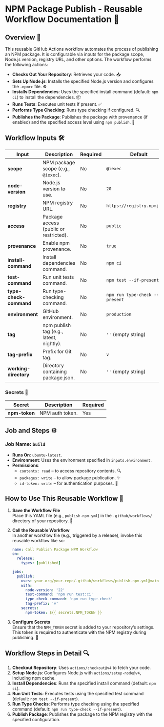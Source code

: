 # NPM Package Publish - Reusable Workflow Documentation 🚀

## Overview 🌟

This reusable GitHub Actions workflow automates the process of publishing an NPM package. It is configurable via inputs
for the package scope, Node.js version, registry URL, and other options. The workflow performs the following actions:

- **Checks Out Your Repository**: Retrieves your code. 📥
- **Sets Up Node.js**: Installs the specified Node.js version and configures the `.npmrc` file. ⚙️
- **Installs Dependencies**: Uses the specified install command (default: `npm ci`) to install the dependencies. 📦
- **Runs Tests**: Executes unit tests if present. ✅
- **Performs Type Checking**: Runs type checking if configured. 🔍
- **Publishes the Package**: Publishes the package with provenance (if enabled) and the specified access level using
  `npm publish`. 🎉

## Workflow Inputs 🛠️

| **Input**              | **Description**                          | **Required** | **Default**                       |
|------------------------|------------------------------------------|--------------|-----------------------------------|
| **scope**              | NPM package scope (e.g., `@iexec`).      | No           | `@iexec`                          |
| **node-version**       | Node.js version to use.                  | No           | `20`                              |
| **registry**           | NPM registry URL.                        | No           | `https://registry.npmjs.org`      |
| **access**             | Package access (public or restricted).   | No           | `public`                          |
| **provenance**         | Enable npm provenance.                   | No           | `true`                            |
| **install-command**    | Install dependencies command.            | No           | `npm ci`                          |
| **test-command**       | Run unit tests command.                  | No           | `npm test --if-present`           |
| **type-check-command** | Run type-checking command.               | No           | `npm run type-check --if-present` |
| **environment**        | GitHub environment.                      | No           | `production`                      |
| **tag**                | npm publish tag (e.g., latest, nightly). | No           | `''` (empty string)               |
| **tag-prefix**         | Prefix for Git tag.                      | No           | `v`                               |
| **working-directory**  | Directory containing package.json.       | No           | `''` (empty string)               |

### Secrets 🔐

| **Secret**    | **Description** | **Required** |
|---------------|-----------------|--------------|
| **npm-token** | NPM auth token. | Yes          |

## Job and Steps ⚙️

### Job Name: `build`

- **Runs On**: `ubuntu-latest`.
- **Environment**: Uses the environment specified in `inputs.environment`.
- **Permissions**:
    - `contents: read` – to access repository contents. 🔍
    - `packages: write` – to allow package publication. ✨
    - `id-token: write` – for authentication purposes. 🔑

## How to Use This Reusable Workflow 🔄

1. **Save the Workflow File**  
   Place this YAML file (e.g., `publish-npm.yml`) in the `.github/workflows/` directory of your repository. 💾

2. **Call the Reusable Workflow**  
   In another workflow file (e.g., triggered by a release), invoke this reusable workflow like so:

   ```yaml
   name: Call Publish Package NPM Workflow
   on:
     release:
       types: [published]

   jobs:
     publish:
       uses: your-org/your-repo/.github/workflows/publish-npm.yml@main
       with:
         node-version: '22'
         test-command: 'npm run test:ci'
         type-check-command: 'npm run type-check'
         tag-prefix: 'v'
       secrets:
         npm-token: ${{ secrets.NPM_TOKEN }}
   ```

3. **Configure Secrets**  
   Ensure that the `NPM_TOKEN` secret is added to your repository’s settings. This token is required to authenticate
   with the NPM registry during publishing. 🔑

## Workflow Steps in Detail 🔍

1. **Checkout Repository**: Uses `actions/checkout@v4` to fetch your code.
2. **Setup Node.js**: Configures Node.js with `actions/setup-node@v4`, including npm cache.
3. **Install Dependencies**: Runs the specified install command (default: `npm ci`).
4. **Run Unit Tests**: Executes tests using the specified test command (default: `npm test --if-present`).
5. **Run Type Checks**: Performs type checking using the specified command (default: `npm run type-check --if-present`).
6. **Publish Package**: Publishes the package to the NPM registry with the specified configuration.
